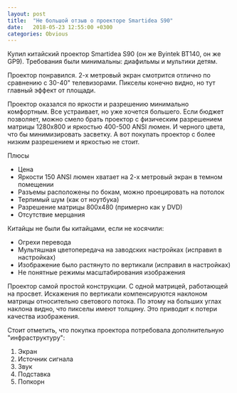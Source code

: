 ```yaml
---
layout: post
title:  "Не большой отзыв о проекторе Smartidea S90"
date:   2018-05-23 12:55:00 +0300
categories: Obvious
---
```


Купил китайский проектор Smartidea S90 (он же Byintek BT140, он же GP9). 
Требования были минимальны: диафильмы и мультики детям.

Проектор понравился. 2-х метровый экран смотрится отлично по сравнению
с 30-40" телевизорами. Пикселы конечно видно, но тут главный эффект от площади.

Проектор оказался по яркости и разрешению минимально комфортным. Все устраивает,
но уже хочется большего. Если бюджет позволяет, можно смело брать проектор 
с физическим разрешением матрицы 1280x800 и яркостью 400-500 ANSI люмен.
И черного цвета, что бы минимизировать засветку. А вот покупать проектор 
с более низким разрешением и яркостью не стоит.

Плюсы

+ Цена
+ Яркости 150 ANSI люмен хватает на 2-х метровый экран в темном помещении
+ Разъемы расположены по бокам, можно проецировать на потолок
+ Терпимый шум (как от ноутбука)
+ Разрешение матрицы 800x480 (примерно как у DVD)
+ Отсутствие мерцания

Китайцы не были бы китайцами, если не косячили:

- Огрехи перевода
- Мультяшная цветопередача на заводских настройках (исправил в настройках)
- Изображение было растянуто по вертикали (исправил в настройках)
- Не понятные режимы масштабирования изображения

Проектор самой простой конструкции. С одной матрицей, работающей на просвет.
Искажения по вертикали компенсируются наклоном матрицы относительно светового 
потока. По этому на больших углах наклона видно, что пикселы имеют толщину.
Это приводит к потери качества изображения. 

Стоит отметить, что покупка проектора потребовала дополнительную 
"инфраструктуру":

1. Экран
2. Источник сигнала
3. Звук
4. Подставка
5. Попкорн
